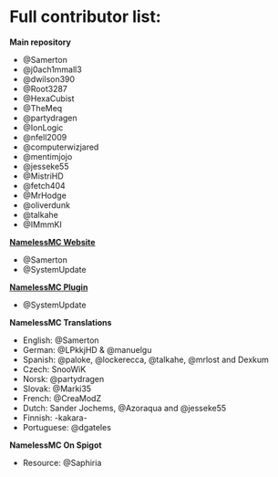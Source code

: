 # Full contributor list:
**Main repository**
* @Samerton
* @j0ach1mmall3
* @dwilson390
* @Root3287
* @HexaCubist
* @TheMeq
* @partydragen
* @IonLogic
* @nfell2009
* @computerwizjared
* @mentimjojo
* @jesseke55
* @MistriHD
* @fetch404
* @MrHodge
* @oliverdunk
* @talkahe
* @IMmmKI

**[NamelessMC Website](http://namelessmc.github.io/)**
* @Samerton
* @SystemUpdate

**[NamelessMC Plugin](https://github.com/NamelessMC/Plugin)**
* @SystemUpdate

**NamelessMC Translations**
* English: @Samerton
* German: @LPkkjHD & @manuelgu
* Spanish: @paloke, @lockerecca, @talkahe, @mrlost and Dexkum
* Czech: SnooWiK
* Norsk: @partydragen
* Slovak: @Marki35
* French: @CreaModZ
* Dutch: Sander Jochems, @Azoraqua and @jesseke55
* Finnish: -kakara-
* Portuguese: @dgateles

**NamelessMC On Spigot**
* Resource: @Saphiria
